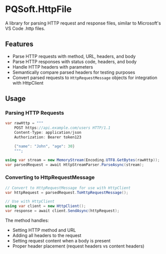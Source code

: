 # PQSoft.HttpFile

A library for parsing HTTP request and response files, similar to Microsoft's VS
Code .http files.

## Features

- Parse HTTP requests with method, URL, headers, and body
- Parse HTTP responses with status code, headers, and body
- Handle HTTP headers with parameters
- Semantically compare parsed headers for testing purposes
- Convert parsed requests to `HttpRequestMessage` objects for integration with
  HttpClient

## Usage

### Parsing HTTP Requests

```csharp
var rawHttp = """
    POST https://api.example.com/users HTTP/1.1
    Content-Type: application/json
    Authorization: Bearer token123

    {"name": "John", "age": 30}
    """;

using var stream = new MemoryStream(Encoding.UTF8.GetBytes(rawHttp));
var parsedRequest = await HttpStreamParser.ParseAsync(stream);
```

### Converting to HttpRequestMessage

```csharp
// Convert to HttpRequestMessage for use with HttpClient
var httpRequest = parsedRequest.ToHttpRequestMessage();

// Use with HttpClient
using var client = new HttpClient();
var response = await client.SendAsync(httpRequest);
```

The method handles:

- Setting HTTP method and URL
- Adding all headers to the request
- Setting request content when a body is present
- Proper header placement (request headers vs content headers)
